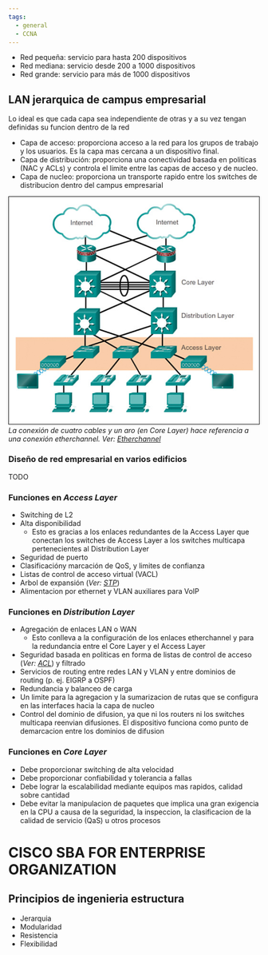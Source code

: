 ```yaml
---
tags:
  - general
  - CCNA
---
```


- Red pequeña: servicio para hasta 200 dispositivos
- Red mediana: servicio desde 200 a 1000 dispositivos
- Red grande: servicio para más de 1000 dispositivos

## LAN jerarquica de campus empresarial
Lo ideal es que cada capa sea independiente de otras y a su vez tengan definidas su funcion dentro de la red
- Capa de acceso: proporciona acceso a la red para los grupos de trabajo y los usuarios. Es la capa mas cercana a un dispositivo final. 
- Capa de distribución: proporciona una conectividad basada en politicas (NAC y ACLs) y controla el limite entre las capas de acceso y de nucleo.
- Capa de nucleo: proporciona un transporte rapido entre los switches de distribucion dentro del campus empresarial

![](_anexos_/038.jpg)
_La conexión de cuatro cables y un aro (en Core Layer) hace referencia a una conexión etherchannel. Ver: [Etherchannel](Etherchannel.md)_

### Diseño de red empresarial en varios edificios
TODO

### Funciones en _Access Layer_
- Switching de L2
- Alta disponibilidad
	- Esto es gracias a los enlaces redundantes de la Access Layer que conectan los switches de Access Layer a los switches multicapa pertenecientes al Distribution Layer
- Seguridad de puerto
- Clasificacióny marcación de QoS, y limites de confianza
- Listas de control de acceso virtual (VACL)
- Arbol de expansión (_Ver: [STP](Project/Networking/CCNA-notas/(LEGACY)%20Layer%202%20concepts/(LEGACY)%20STP/STP.md)_)
- Alimentacion por ethernet y VLAN auxiliares para VoIP
### Funciones en _Distribution Layer_
- Agregación de enlaces LAN o WAN
	- Esto conlleva a la configuración de los enlaces etherchannel y para la redundancia entre el Core Layer y el Access Layer
- Seguridad basada en politicas en forma de listas de control de acceso (_Ver: [ACL](../../Security/ACL/ACL.md)_) y filtrado
- Servicios de routing entre redes LAN y VLAN y entre dominios de routing (p. ej. EIGRP a OSPF)
- Redundancia y balanceo de carga
- Un limite para la agregacion y la sumarizacion de rutas que se configura en las interfaces hacia la capa de nucleo
- Control del dominio de difusion, ya que ni los routers ni los switches multicapa reenvian difusiones. El dispositivo funciona como punto de demarcacion entre los dominios de difusion

### Funciones en _Core Layer_
- Debe proporcionar switching de alta velocidad
- Debe proporcionar confiabilidad y tolerancia a fallas
- Debe lograr la escalabilidad mediante equipos mas rapidos, calidad sobre cantidad
- Debe evitar la manipulacion de paquetes que implica una gran exigencia en la CPU a causa de la seguridad, la inspeccion, la clasificacion de la calidad de servicio (QaS) u otros procesos


# CISCO SBA FOR ENTERPRISE ORGANIZATION

## Principios de ingenieria estructura
- Jerarquia 
- Modularidad
- Resistencia
- Flexibilidad